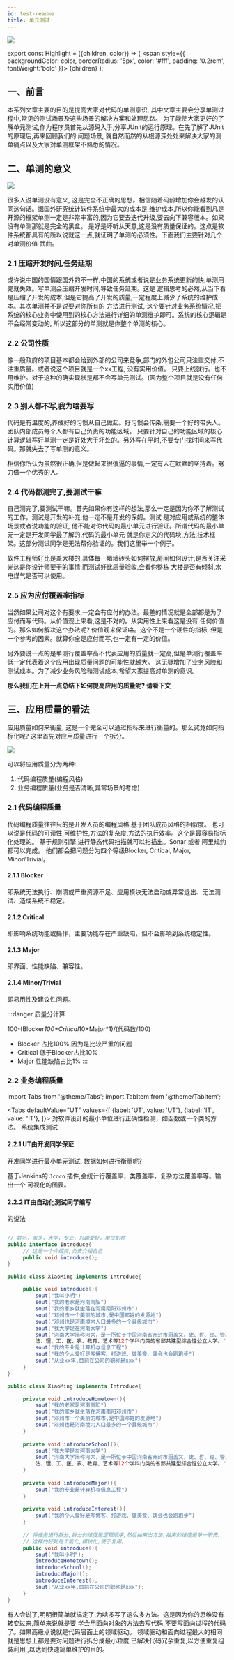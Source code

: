 ```yaml
---
id: test-readme
title: 单元测试
---
```


![](https://img.springlearn.cn/blog/learn_1617880083000.png)

export const Highlight = ({children, color}) => (
<span
style={{
backgroundColor: color,
borderRadius: '5px',
color: '#fff',
padding: '0.2rem',
fontWeight:'bold'
}}>
{children}
</span>
);

## 一、前言

本系列文章主要的目的是提高大家对代码的单测意识, 其中文章主要会分享单测过程中,常见的测试场景及这些场景的解决方案和处理思路。
为了能使大家更好的了解单元测试,作为程序员首先从源码入手,分享JUnit的运行原理。在先了解了JUnit的原理后,再来回顾我们的
问题场景, 就自然而然的从根源深处处来解决大家的测单痛点以及大家对单测框架不熟悉的情况。



## 二、单测的意义

![](https://img.springlearn.cn/blog/learn_1617886822000.png)

很多人说单测没有意义, 这是完全不正确的思想。相信随着码龄增加你会越发的认同这句话。据国外研究统计软件系统中最大的成本是
维护成本,所以你能看到凡是开源的框架单测一定是非常丰富的,因为它要去迭代升级,要去向下兼容版本。如果没有单测那就是完全的黑盒。
是好是坏听从天意,这是没有质量保证的。这点是软件系统都具有的所以说就这一点,就证明了单测的必须性。下面我们主要针对几个对单测价值
武曲。

### 2.1 压缩开发时间,任务延期

或许说中国的国情跟国外的不一样,中国的系统或者说是业务系统更新的快,单测用完就失效。写单测会压缩开发时间,导致任务延期。这是
逻辑思考的必然,从当下看是压缩了开发的成本,但是它提高了开发的质量,一定程度上减少了系统的维护成本。其次单测并不是说要对你所有的
方法进行测试, 这个要针对业务系统情况,把系统的核心业务中使用到的核心方法进行详细的单测维护即可。系统的核心逻辑是不会经常变动的,
所以这部分的单测就是你整个单测的核心。

### 2.2 公司性质

像一般政府的项目基本都会给到外部的公司来竞争,部门的外包公司只注重交付,不注重质量。或者说这个项目就是一个xx工程, 没有实用价值。
只要上线就行。也不用维护。对于这种的确实现状是都不会写单元测试。(因为整个项目就是没有任何实用价值)

### 2.3 别人都不写,我为啥要写

代码是有温度的,养成好的习惯从自己做起。好习惯会传染,需要一个<Highlight color='green'>好的带头人</Highlight>。团队内部成员每个人都有自己负责的功能区域。
只要针对自己的功能区域的核心计算逻辑写好单测一定是好处大于坏处的。另外写在平时,不要专门找时间来写代码。那就失去了写单测的意义。

<Highlight color="red">相信你所认为虽然很正确,但是做起来很傻逼的事情,一定有人在默默的坚持着。努力做一个优秀的人。</Highlight>

### 2.4 代码都测完了,要测试干嘛

自己测完了,要测试干嘛。首先如果你有这样的想法,那么一定是因为你不了解测试的工作。测试是开发的补充,他一定不是开发的保姆。测试
是对应用或系统的整体场景或者说功能的验证, 他不能对你代码的最小单元进行验证。所谓代码的最小单元一定是开发同学最了解的,代码的最小单元
就是你定义的代码块,方法,技术框架。这部分测试同学是无法帮你验证的。我们这里举一个例子。

软件工程师好比是盖大楼的,具体每一堵墙砖头如何摆放,房间如何设计,是否关注采光这是你设计师要干的事情,而测试好比质量验收,会看你整栋
大楼是否有倾斜,水电煤气是否可以使用。



### 2.5 应为应付覆盖率指标

当然如果公司对这个有要求,一定会有应付的办法。最差的情况就是全部都是为了应付而写代码。从价值观上来看,这是不对的。从实用性上来看这是没有
任何价值的。那么如何解决这个办法呢? 价值观来保证咯。这个不是一个硬性的指标, 但是一个参考的因素。就算你全是应付而写,也一定有一定的价值。

另外要说一点的是<Highlight color="red">单测行覆盖率高不代表应用的质量就一定高,</Highlight>但是单测行覆盖率低一定代表着这个应用出现质量问题的可能性就越大。
这无疑增加了业务风险和测试成本。为了减少业务风险和测试成本,希望大家提高对单测的意识。

**那么我们在上升一点总结下如何提高应用的质量呢? 请看下文**



## 三、应用质量的看法

应用质量如何来衡量, 这是一个完全可以通过指标来进行衡量的。那么究竟如何指标化呢? 这里首先对应用质量进行一个拆分。

![](https://img.springlearn.cn/blog/learn_1617889750000.png)

可以将应用质量分为两种:

1. 代码编程质量(编程风格)
2. 业务编程质量(业务是否清晰,异常场景的考虑)


### 2.1 代码编程质量

代码编程质量往往只的是开发人员的编程风格,基于团队成员风格的相似度。
也可以说是代码的可读性,可维护性,方法的复杂度,方法的执行效率。这个是最容易指标化处理的。
基于规则引擎,进行静态代码扫描就可以扫描出。Sonar 或者 阿里规约都可以完成。
他们都会把问题分为四个等级Blocker, Critical, Major, Minor/Trivial。

#### 2.1.1  Blocker
即系统无法执行、崩溃或严重资源不足、应用模块无法启动或异常退出、无法测试、造成系统不稳定。

#### 2.1.2 Critical
即影响系统功能或操作，主要功能存在严重缺陷，但不会影响到系统稳定性。

#### 2.1.3 Major
即界面、性能缺陷、兼容性。

#### 2.1.4 Minor/Trivial

即易用性及建议性问题。


:::danger 质量分计算

100-(Blocker*100+Critical*10+Major*1)/(代码数/100)
- Blocker 占比100%,因为是比较严重的问题
- Critical 低于Blocker占比10%
- Major 性能缺陷占比1%
:::


### 2.2 业务编程质量

import Tabs from '@theme/Tabs';
import TabItem from '@theme/TabItem';

<Tabs
defaultValue="UT"
values={[
{label: 'UT', value: 'UT'},
{label: 'IT', value: 'IT'},
]}>
<TabItem value="UT">对软件设计的最小单位进行正确性检测，如函数或一个类的方法。</TabItem>
<TabItem value="IT">系统集成测试</TabItem>
</Tabs>

#### 2.2.1 UT由开发同学保证

开发同学进行最小单元测试, 数据如何进行衡量呢?

基于Jenkins的 `Jcoco` 插件,会统计行覆盖率，类覆盖率，复杂方法覆盖率等。输出一个
可视化的图表。

#### 2.2.2 IT由自动化测试同学编写

的说法



```java title="面向对象的思想写入复用性高的代码"

// 姓名，家乡，大学，专业，兴趣爱好，单位职称 
public interface Introduce{
     // 这是一个介绍类,负责介绍自己
     public void introduce();
}

public class XiaoMing implements Introduce{

     public void introduce(){
         sout("我叫小明")
         sout("我的老家是河南南阳")
         sout("我的家乡就坐落在河南南阳邓州市")
         sout("邓州市一个美丽的城市,是中国邓姓的发源地")
         sout("邓州也是河南境内人口最多的一个县级城市")
         sout("我大学是在河南大学")
         sout("河南大学简称河大，是一所位于中国河南省开封市涵盖文、史、哲、经、管、
         法、理、工、医、农、教育、艺术等12个学科门类的省部共建型综合性公立大学。")
         sout("我的专业是计算机与信息工程")
         sout("我的个人爱好是写博客、打游戏、做美食、偶会也会跑跑步")
         sout("从业xx年,目前在公司的职称是xxx")
     }
}

public class XiaoMing implements Introduce{

     private void introduceHometown(){
         sout("我的老家是河南南阳")
         sout("我的家乡就坐落在河南南阳邓州市")
         sout("邓州市一个美丽的城市,是中国邓姓的发源地")
         sout("邓州也是河南境内人口最多的一个县级城市")
     }
     
     private void introduceSchool(){
         sout("我大学是在河南大学")
         sout("河南大学简称河大，是一所位于中国河南省开封市涵盖文、史、哲、经、管、
         法、理、工、医、农、教育、艺术等12个学科门类的省部共建型综合性公立大学。")
     }
     
     private void introduceMajor(){
         sout("我的专业是计算机与信息工程")
     }
     
     private void introduceInterest(){
         sout("我的个人爱好是写博客、打游戏、做美食、偶会也会跑跑步")
     }
     
     // 将任务进行拆分,拆分的维度是逻辑顺序,然后抽离出方法,抽离的维度是单一职责。
     // 这样的好处是工能化,模块化,便于复用。
     public void introduce(){
         sout("我叫小明");
         introduceHometown();
         introduceSchool();
         introduceMajor();
         introduceInterest();
         sout("从业xx年,目前在公司的职称是xxx");
     }
}
```

有人会说了,明明很简单就搞定了,为啥多写了这么多方法。这是因为你的思维没有转变过来,简单来说就是要
学会用面向对象的方法去写代码,不要写面向过程的代码了。如果高级点说就是代码层面上的领域驱动。
领域驱动和面向过程最大的相同就是思想上都是要对问题进行拆分成最小粒度,已解决代码冗余重复,以方便重复组装利用
,以达到快速简单维护的目的。
